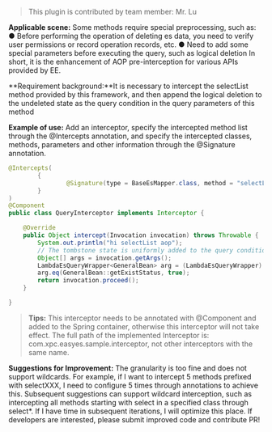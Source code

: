 > This plugin is contributed by team member: Mr. Lu


**Applicable scene:**
Some methods require special preprocessing, such as:
● Before performing the operation of deleting es data, you need to verify user permissions or record operation records, etc.
● Need to add some special parameters before executing the query, such as logical deletion
In short, it is the enhancement of AOP pre-interception for various APIs provided by EE.

**Requirement background:**It is necessary to intercept the selectList method provided by this framework, and then append the logical deletion to the undeleted state as the query condition in the query parameters of this method

**Example of use:**
Add an interceptor, specify the intercepted method list through the @Intercepts annotation, and specify the intercepted classes, methods, parameters and other information through the @Signature annotation.

```java
@Intercepts(
        {
                @Signature(type = BaseEsMapper.class, method = "selectList", args = {LambdaEsQueryWrapper.class}),
        }
)
@Component
public class QueryInterceptor implements Interceptor {

    @Override
    public Object intercept(Invocation invocation) throws Throwable {
        System.out.println("hi selectList aop");
        // The tombstone state is uniformly added to the query condition as undeleted
        Object[] args = invocation.getArgs();
        LambdaEsQueryWrapper<GeneralBean> arg = (LambdaEsQueryWrapper) args[0];
        arg.eq(GeneralBean::getExistStatus, true);
        return invocation.proceed();
    }

}
```
> **Tips:**
> This interceptor needs to be annotated with @Component and added to the Spring container, otherwise this interceptor will not take effect.
> The full path of the implemented Interceptor is: com.xpc.easyes.sample.interceptor, not other interceptors with the same name.

**Suggestions for Improvement:**
The granularity is too fine and does not support wildcards. For example, if I want to intercept 5 methods prefixed with selectXXX, I need to configure 5 times through annotations to achieve this.
Subsequent suggestions can support wildcard interception, such as intercepting all methods starting with select in a specified class through select*. If I have time in subsequent iterations, I will optimize this place. If developers are interested, please submit improved code and contribute PR!
